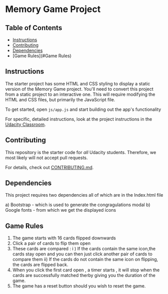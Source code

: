 # Memory Game Project

## Table of Contents

* [Instructions](#instructions)
* [Contributing](#contributing)
* [Dependencies](#Dependencies)
* [Game Rules](#Game Rules)

## Instructions

The starter project has some HTML and CSS styling to display a static version of the Memory Game project. You'll need to convert this project from a static project to an interactive one. This will require modifying the HTML and CSS files, but primarily the JavaScript file.

To get started, open `js/app.js` and start building out the app's functionality

For specific, detailed instructions, look at the project instructions in the [Udacity Classroom](https://classroom.udacity.com/me).

## Contributing

This repository is the starter code for _all_ Udacity students. Therefore, we most likely will not accept pull requests.

For details, check out [CONTRIBUTING.md](CONTRIBUTING.md).

## Dependencies

This project requires two dependencies all of which are in the Index.html file 

a) Bootstrap - which is used to generate the congragulations modal
b) Google fonts - from which we get the displayed icons

## Game Rules

1. The game starts with 16 cards flipped downwards 
2. Click a pair of cards to flip them open 
3. These cards are compared :
        i ) If the cards contain the same icon,the cards stay open and you can then just click another pair of cards to compare them
        ii) If the cards do not contain the same icon on flipping, the cards are flipped back.
4. When you click the first card open , a timer starts , it will stop when the cards are successfully matched therby giving you the duration of the game.
5. The game has a reset button should you wish to reset the game.